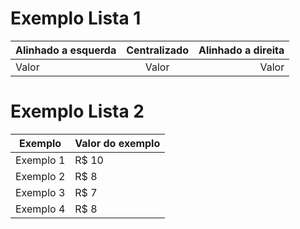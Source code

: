 # Exemplo Lista 1
Alinhado a esquerda | Centralizado | Alinhado a direita
:--------- | :------: | -------:
Valor | Valor | Valor

# Exemplo Lista 2
Exemplo   | Valor do exemplo
--------- | ------
Exemplo 1 | R$ 10
Exemplo 2 | R$ 8
Exemplo 3 | R$ 7
Exemplo 4 | R$ 8